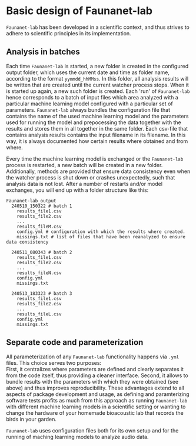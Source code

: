 # Basic design of Faunanet-lab
`Faunanet-lab` has been developed in a scientific context, and thus strives to adhere to scientific principles in its implementation. 

## Analysis in batches
Each time `Faunanet-lab` is started, a new folder is created in the configured output folder, which uses the current date and time as folder name, according to the format `yymmdd_hhMMss`. In this folder, all analysis results will be written that are created until the current watcher process stops. When it is started up again, a new such folder is created. Each 'run' of `Faunanet-lab` hence corresponds to a batch of input files which area analyzed with a particular machine learning model configured with a particular set of parameters. `Faunanet-lab` always bundles the configuration file that contains the name of the used machine learning model and the parameters used for running the model and prepocessing the data together with the results and stores them in all together in the same folder. 
Each csv-file that contains analysis results contains the input filename in its filename. 
In this way, it is always documented how certain results where obtained and from where.

Every time the machine learning model is exchanged or the `Faunanet-lab` process is restarted, a new batch will be created in a new folder. 
Additionally, methods are provided that ensure data consistency even when the watcher process is shut down or crashes unexpectedly, such that analysis data is not lost. 
After a number of restarts and/or model exchanges, you will end up with a folder structure like this: 
```
Faunanet-lab_output
  240510_150322 # batch 1
    results_file1.csv
    results_file2.csv
    ...
    results_fileM.csv 
    config.yml # configuration with which the results where created.
    missings.txt # list of files that have been reanalyzed to ensure data consistency
    
  240511_080343 # batch 2
    results_file1.csv
    results_file2.csv
    ...
    results_fileN.csv 
    config.yml
    missings.txt 
    
  240513_183323 # batch 3
    results_file1.csv
    results_file2.csv
    ...
    results_fileL.csv 
    config.yml 
    missings.txt 
```

## Separate code and parameterization 
All parameterization of any `Faunanet-lab` functionality happens via `.yml` files. This choice serves two purposes:  
First, it centralizes where parameters are defined and clearly separates it from the code itself, thus providing a cleaner interface. Second, it allows to bundle results with the parameters with which they were obtained (see above) and thus improves reproducibility. These advantages extend to all aspects of package development and usage, as defining and paramterizing software tests profits as much from this approach as running `Faunanet-lab` with different machine learning models in a scientific setting or wanting to change the hardware of your homemade bioacoustic lab that records the birds in your garden.

`Faunanet-lab` uses configuration files both for its own setup and for the running of maching learning models to analyze audio data.